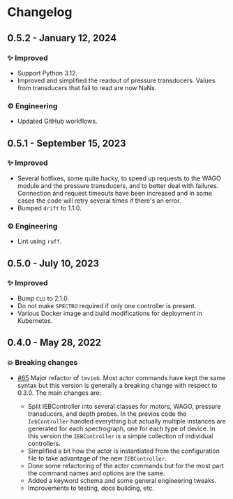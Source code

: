 # Changelog

## 0.5.2 - January 12, 2024

### ✨ Improved

* Support Python 3.12.
* Improved and simplified the readout of pressure transducers. Values from transducers that fail to read are now NaNs.

### ⚙️ Engineering

* Updated GitHub workflows.


## 0.5.1 - September 15, 2023

### ✨ Improved

* Several hotfixes, some quite hacky, to speed up requests to the WAGO module and the pressure transducers, and to better deal with failures. Connection and request timeouts have been increased and in some cases the code will retry several times if there's an error.
* Bumped `drift` to 1.1.0.

### ⚙️ Engineering

* Lint using `ruff`.


## 0.5.0 - July 10, 2023

### ✨ Improved

* Bump `CLU` to 2.1.0.
* Do not make `SPECTRO` required if only one controller is present.
* Various Docker image and build modifications for deployment in Kubernetes.


## 0.4.0 - May 28, 2022

### 💥 Breaking changes

* [#65](https://github.com/sdss/lvmieb/pull/65) Major refactor of `lmvieb`. Most actor commands have kept the same syntax but this version is generally a breaking change with respect to 0.3.0. The main changes are:

  * Split IEBController into several classes for motors, WAGO, pressure transducers, and depth probes. In the previos code the `IebController` handled everything but actually multiple instances are generated for each spectrograph, one for each type of device. In this version the `IEBController` is a simple collection of individual controllers.
  * Simplified a bit how the actor is instantiated from the configuration file to take advantage of the new `IEBController`.
  * Done some refactoring of the actor commands but for the most part the command names and options are the same.
  * Added a keyword schema and some general engineering tweaks.
  * Improvements to testing, docs building, etc.
